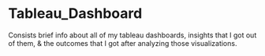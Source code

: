# Tableau_Dashboard
Consists brief info about all of my tableau dashboards, insights that I got out of them, &amp; the outcomes that I got after analyzing those visualizations.
